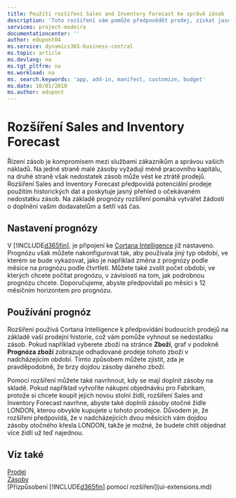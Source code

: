 ```yaml
---
title: Použití rozšíření Sales and Inventory Forecast ke správě zásob | Microsoft Docs
description: 'Toto rozšíření vám pomůže předpovědět prodej, získat jasný přehled o očekávaném nedostatku zásob a dokonce vám pomůže vytvořit požadavky na doplnění prodejcům.'
services: project-madeira
documentationcenter: ''
author: edupont04
ms.service: dynamics365-business-central
ms.topic: article
ms.devlang: na
ms.tgt_pltfrm: na
ms.workload: na
ms. search.keywords: 'app, add-in, manifest, customize, budget'
ms.date: 10/01/2018
ms.author: edupont
---
```

# <a name="the-sales-and-inventory-forecast-extension"></a>Rozšíření Sales and Inventory Forecast
Řízení zásob je kompromisem mezi službami zákazníkům a správou vašich nákladů. Na jedné straně malé zásoby vyžadují méně pracovního kapitálu, na druhé straně však nedostatek zásob může vést ke ztrátě prodejů. Rozšíření Sales and Inventory Forecast předpovídá potenciální prodeje použitím historických dat a poskytuje jasný přehled o očekávaném nedostatku zásob. Na základě prognózy rozšíření pomáhá vytvářet žádosti o doplnění vašim dodavatelům a šetří váš čas.  

## <a name="setting-up-forecasting"></a>Nastavení prognózy
V [!INCLUDE[d365fin](includes/d365fin_md.md)], je připojení ke [Cortana Intelligence](https://www.microsoft.com/en-us/cloud-platform/what-is-cortana-intelligence-suite) již nastaveno. Prognózu však můžete nakonfigurovat tak, aby používala jiný typ období, ve kterém se bude vykazovat, jako je například změna z prognózy podle měsíce na prognózu podle čtvrtletí. Můžete také zvolit počet období, ve kterých chcete počítat prognózu, v závislosti na tom, jak podrobnou prognózu chcete. Doporučujeme, abyste předpovídali po měsíci s 12 měsíčním horizontem pro prognózu.  

## <a name="using-the-forecasts"></a>Používání prognóz
Rozšíření používá Cortana Intelligence k předpovídání budoucích prodejů na základě vaší prodejní historie, což vám pomůže vyhnout se nedostatku zásob. Pokud například vyberete zboží na stránce **Zboží**, graf v podokně **Prognóza zboží** zobrazuje odhadované prodeje tohoto zboží v nadcházejícím období. Tímto způsobem můžete zjistit, zda je pravděpodobně, že brzy dojdou zásoby daného zboží.  

Pomocí rozšíření můžete také navrhnout, kdy se mají doplnit zásoby na skladě. Pokud například vytvoříte nákupní objednávku pro Fabrikam, protože si chcete koupit jejich novou stolní židli, rozšíření Sales and Inventory Forecast navrhne, abyste také doplnili zásoby otočné židle LONDON, kterou obvykle kupujete u tohoto prodejce. Důvodem je, že rozšíření předpovídá, že v nadcházejících dvou měsících vám dojdou zásoby otočného křesla LONDON, takže je možné, že budete chtít objednat více židlí už teď najednou.  

## <a name="see-also"></a>Viz také
[Prodej](sales-manage-sales.md)  
[Zásoby](inventory-manage-inventory.md)  
[Přizpůsobení [!INCLUDE[d365fin](includes/d365fin_md.md)] pomocí rozšíření](ui-extensions.md)  
